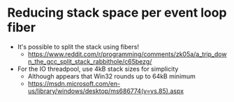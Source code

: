 <!-- TITLE: Scribbles -->
<!-- SUBTITLE: Simply various thoughts and ideas -->

# Reducing stack space per event loop fiber
* It's possible to split the stack using fibers!
	* https://www.reddit.com/r/programming/comments/zk05a/a_trip_down_the_gcc_split_stack_rabbithole/c65bezg/
* For the IO threadpool, use 4kB stack sizes for simplicity
	* Although appears that Win32 rounds up to 64kB minimum
	* https://msdn.microsoft.com/en-us/library/windows/desktop/ms686774(v=vs.85).aspx
